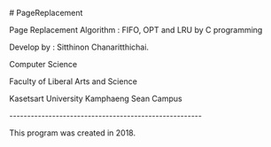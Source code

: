 <p># PageReplacement</p>
<p>Page Replacement Algorithm : FIFO, OPT and LRU by C programming </p>
<p>Develop by : Sitthinon Chanaritthichai.</p>
<p>Computer Science</p>
<p>Faculty of Liberal Arts and Science</p>
<p>Kasetsart University Kamphaeng Sean Campus</p>
<p>------------------------------------------------------</p>
<p>This program was created in 2018.</p>
